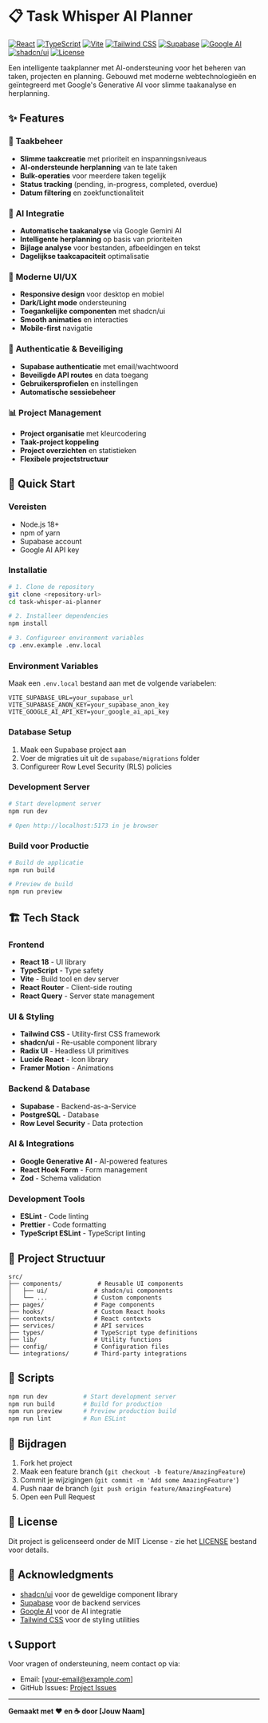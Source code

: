 # 📋 Task Whisper AI Planner

[![React](https://img.shields.io/badge/React-18.3.1-61DAFB?logo=react&logoColor=black)](https://reactjs.org/)
[![TypeScript](https://img.shields.io/badge/TypeScript-5.5.3-3178C6?logo=typescript&logoColor=white)](https://www.typescriptlang.org/)
[![Vite](https://img.shields.io/badge/Vite-5.4.1-646CFF?logo=vite&logoColor=white)](https://vitejs.dev/)
[![Tailwind CSS](https://img.shields.io/badge/Tailwind_CSS-3.4.11-38B2AC?logo=tailwind-css&logoColor=white)](https://tailwindcss.com/)
[![Supabase](https://img.shields.io/badge/Supabase-2.50.0-3ECF8E?logo=supabase&logoColor=white)](https://supabase.com/)
[![Google AI](https://img.shields.io/badge/Google_AI-0.24.1-4285F4?logo=google&logoColor=white)](https://ai.google.dev/)
[![shadcn/ui](https://img.shields.io/badge/shadcn/ui-0.0.0-000000?logo=shadcnui&logoColor=white)](https://ui.shadcn.com/)
[![License](https://img.shields.io/badge/License-MIT-green.svg)](https://opensource.org/licenses/MIT)

Een intelligente taakplanner met AI-ondersteuning voor het beheren van taken, projecten en planning. Gebouwd met moderne webtechnologieën en geïntegreerd met Google's Generative AI voor slimme taakanalyse en herplanning.

## ✨ Features

### 🎯 **Taakbeheer**
- **Slimme taakcreatie** met prioriteit en inspanningsniveaus
- **AI-ondersteunde herplanning** van te late taken
- **Bulk-operaties** voor meerdere taken tegelijk
- **Status tracking** (pending, in-progress, completed, overdue)
- **Datum filtering** en zoekfunctionaliteit

### 🤖 **AI Integratie**
- **Automatische taakanalyse** via Google Gemini AI
- **Intelligente herplanning** op basis van prioriteiten
- **Bijlage analyse** voor bestanden, afbeeldingen en tekst
- **Dagelijkse taakcapaciteit** optimalisatie

### 📱 **Moderne UI/UX**
- **Responsive design** voor desktop en mobiel
- **Dark/Light mode** ondersteuning
- **Toegankelijke componenten** met shadcn/ui
- **Smooth animaties** en interacties
- **Mobile-first** navigatie

### 🔐 **Authenticatie & Beveiliging**
- **Supabase authenticatie** met email/wachtwoord
- **Beveiligde API routes** en data toegang
- **Gebruikersprofielen** en instellingen
- **Automatische sessiebeheer**

### 📊 **Project Management**
- **Project organisatie** met kleurcodering
- **Taak-project koppeling**
- **Project overzichten** en statistieken
- **Flexibele projectstructuur**

## 🚀 Quick Start

### Vereisten
- Node.js 18+ 
- npm of yarn
- Supabase account
- Google AI API key

### Installatie

```bash
# 1. Clone de repository
git clone <repository-url>
cd task-whisper-ai-planner

# 2. Installeer dependencies
npm install

# 3. Configureer environment variables
cp .env.example .env.local
```

### Environment Variables

Maak een `.env.local` bestand aan met de volgende variabelen:

```env
VITE_SUPABASE_URL=your_supabase_url
VITE_SUPABASE_ANON_KEY=your_supabase_anon_key
VITE_GOOGLE_AI_API_KEY=your_google_ai_api_key
```

### Database Setup

1. Maak een Supabase project aan
2. Voer de migraties uit uit de `supabase/migrations` folder
3. Configureer Row Level Security (RLS) policies

### Development Server

```bash
# Start development server
npm run dev

# Open http://localhost:5173 in je browser
```

### Build voor Productie

```bash
# Build de applicatie
npm run build

# Preview de build
npm run preview
```

## 🏗️ Tech Stack

### Frontend
- **React 18** - UI library
- **TypeScript** - Type safety
- **Vite** - Build tool en dev server
- **React Router** - Client-side routing
- **React Query** - Server state management

### UI & Styling
- **Tailwind CSS** - Utility-first CSS framework
- **shadcn/ui** - Re-usable component library
- **Radix UI** - Headless UI primitives
- **Lucide React** - Icon library
- **Framer Motion** - Animations

### Backend & Database
- **Supabase** - Backend-as-a-Service
- **PostgreSQL** - Database
- **Row Level Security** - Data protection

### AI & Integrations
- **Google Generative AI** - AI-powered features
- **React Hook Form** - Form management
- **Zod** - Schema validation

### Development Tools
- **ESLint** - Code linting
- **Prettier** - Code formatting
- **TypeScript ESLint** - TypeScript linting

## 📁 Project Structuur

```
src/
├── components/          # Reusable UI components
│   ├── ui/             # shadcn/ui components
│   └── ...             # Custom components
├── pages/              # Page components
├── hooks/              # Custom React hooks
├── contexts/           # React contexts
├── services/           # API services
├── types/              # TypeScript type definitions
├── lib/                # Utility functions
├── config/             # Configuration files
└── integrations/       # Third-party integrations
```

## 🔧 Scripts

```bash
npm run dev          # Start development server
npm run build        # Build for production
npm run preview      # Preview production build
npm run lint         # Run ESLint
```

## 🤝 Bijdragen

1. Fork het project
2. Maak een feature branch (`git checkout -b feature/AmazingFeature`)
3. Commit je wijzigingen (`git commit -m 'Add some AmazingFeature'`)
4. Push naar de branch (`git push origin feature/AmazingFeature`)
5. Open een Pull Request

## 📝 License

Dit project is gelicenseerd onder de MIT License - zie het [LICENSE](LICENSE) bestand voor details.

## 🙏 Acknowledgments

- [shadcn/ui](https://ui.shadcn.com/) voor de geweldige component library
- [Supabase](https://supabase.com/) voor de backend services
- [Google AI](https://ai.google.dev/) voor de AI integratie
- [Tailwind CSS](https://tailwindcss.com/) voor de styling utilities

## 📞 Support

Voor vragen of ondersteuning, neem contact op via:
- Email: [your-email@example.com]
- GitHub Issues: [Project Issues](https://github.com/your-username/task-whisper-ai-planner/issues)

---

**Gemaakt met ❤️ en ☕ door [Jouw Naam]**
